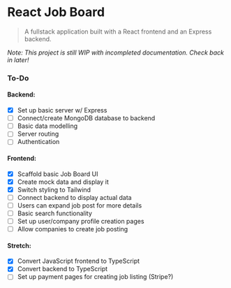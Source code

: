 # React Job Board  

> A fullstack application built with a React frontend and an Express backend.  

_Note: This project is still WIP with incompleted documentation. Check back in later!_  

### To-Do  
#### Backend:
- [x] Set up basic server w/ Express
- [ ] Connect/create MongoDB database to backend
- [ ] Basic data modelling
- [ ] Server routing
- [ ] Authentication

#### Frontend:
- [x] Scaffold basic Job Board UI
- [x] Create mock data and display it
- [x] Switch styling to Tailwind
- [ ] Connect backend to display actual data
- [ ] Users can expand job post for more details
- [ ] Basic search functionality
- [ ] Set up user/company profile creation pages
- [ ] Allow companies to create job posting

#### Stretch:  
- [x] Convert JavaScript frontend to TypeScript
- [x] Convert backend to TypeScript
- [ ] Set up payment pages for creating job listing (Stripe?)